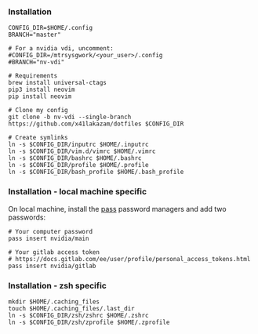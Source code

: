 ### Installation

```
CONFIG_DIR=$HOME/.config
BRANCH="master"

# For a nvidia vdi, uncomment:
#CONFIG_DIR=/mtrsysgwork/<your_user>/.config
#BRANCH="nv-vdi"

# Requirements
brew install universal-ctags
pip3 install neovim
pip install neovim

# Clone my config
git clone -b nv-vdi --single-branch https://github.com/x41lakazam/dotfiles $CONFIG_DIR

# Create symlinks
ln -s $CONFIG_DIR/inputrc $HOME/.inputrc
ln -s $CONFIG_DIR/vim.d/vimrc $HOME/.vimrc
ln -s $CONFIG_DIR/bashrc $HOME/.bashrc
ln -s $CONFIG_DIR/profile $HOME/.profile
ln -s $CONFIG_DIR/bash_profile $HOME/.bash_profile
```

### Installation - local machine specific

On local machine, install the [pass](https://github.com/peff/pass) password managers and add two passwords:

```
# Your computer password
pass insert nvidia/main

# Your gitlab access token
# https://docs.gitlab.com/ee/user/profile/personal_access_tokens.html
pass insert nvidia/gitlab
```

### Installation - zsh specific

```
mkdir $HOME/.caching_files
touch $HOME/.caching_files/.last_dir
ln -s $CONFIG_DIR/zsh/zshrc $HOME/.zshrc
ln -s $CONFIG_DIR/zsh/zprofile $HOME/.zprofile
```

